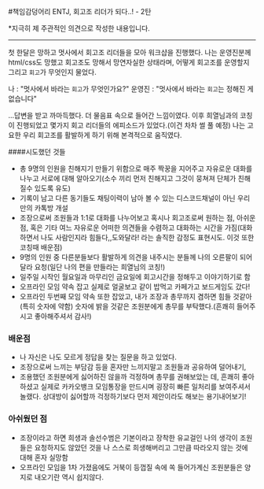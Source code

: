 #책임감덩어리 ENTJ, 회고조 리더가 되다..! - 2탄

\*지극히 제 주관적인 의견으로 작성한 내용입니다.

---

첫 한달은 망하고 멋사에서 회고조 리더들을 모아 워크샵을 진행했다. 나는 운영진분께 html/css도 망했고 회고조도 망해서 망연자실한 상태라며, 어떻게 회고조를 운영할지 그리고 `회고`가 무엇인지 물었다.

나 : "멋사에서 바라는 `회고`가 무엇인가요?"
운영진 : "멋사에서 바라는 `회고`는 정해진 게 없습니다"

...답변을 받고 까마득했다. 더 물음표 속으로 들어간 느낌이였다. 이후 희열님과의 코칭이 진행되었고 몇가지 회고 리더들의 에피소드가 있었다.(이건 차차 썰 풀 예정) 나는 고요한 우리 회고조를 활발하게 하기 위해 본격적으로 움직였다.

####시도했던 것들

- 총 9명의 인원을 친해지기 만들기 위함으로 매주 짝꿍을 지어주고 자유로운 대화를 나누고
  서로에 대해 알아오기(소수 끼리 먼저 친해지고 그것이 뭉쳐져 단체가 친해질수 있도록 유도)
- 기록이 남고 다른 동기들도 채팅이력이 남아 볼 수 있는 디스코드채널이 아닌 우리만의 카톡방 개설
- 조장으로써 조원들과 1:1로 대화를 나누어보고 혹시나 회고조로써 원하는 점, 아쉬운 점, 혹은 기타 여느 자유로운 어떠한 의견들을 수렴하고 대화하는 시간을 가짐(대화하면서 나도 사람인지라 힘들다,,도와달라! 라는 솔직한 감정도 표현시도. 이것 또한 코칭때 배운점)
- 9명의 인원 중 다른분들보다 활발하게 의견을 내주시는 분들께 나의 오른팔이 되어달라 요청(일단 나의 편을 만들라는 희열님의 코칭!)
- 일주일 시작인 월요일과 마무리인 금요일에 회고시간을 정해두고 이야기하기로 함
- 오프라인 모임 약속 잡고 실제로 얼굴보고 같이 밥먹고 카페가고 보드게임도 갔다!
- 오프라인 두번째 모임 약속 또한 잡았고, 내가 조장과 총무까지 겸하면 힘들 것같아(특히 숫자에 약함) 숫자에 밝을 것같은 조원분에게 총무를 부탁했다.(흔쾌히 들어주시고 좋아해주셔서 감사!)

### 배운점

- 나 자신은 나도 모르게 정답을 찾는 질문을 하고 있었다.
- 조장으로써 느끼는 부담감 등을 혼자만 느끼지말고 조원들과 공유하여 덜어내기,
- 조용했던 조원분에게 싫어하진 않을까 걱정하며 총무를 권해보았는 데, 흔쾌히 좋아하셨고 실제로 카카오뱅크 모임통장을 만드시며 굉장히 빠른 일처리를 보여주셔서 놀랬다. 상대방이 싫어할까 걱정하기보다 먼저 제안이라도 해보는 용기내어보기!

### 아쉬웠던 점

- 조장이라고 하면 희생과 솔선수범은 기본이라고 장착한 유교걸인 나의 생각이 조원들은 요청하지도 않았던 것을 나 스스로 희생해버리고 그만큼 따라오지 않는 것에 대해 혼자 실망함
- 오프라인 모임을 1차 가졌음에도 거북이 등껍질 속에 쏙 들어가계신 조원분들은 양지로 내오기란 역시 쉽지않다.
